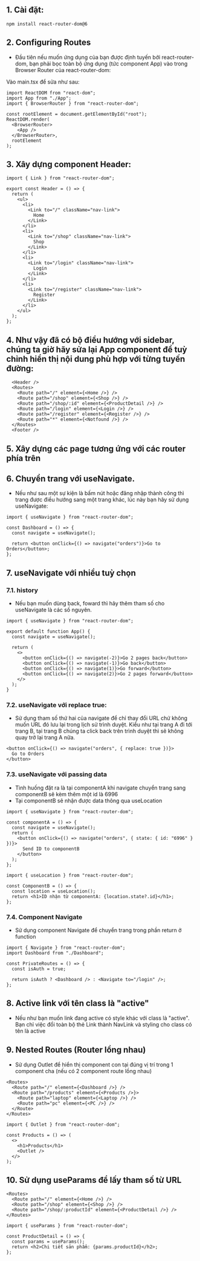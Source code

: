 ## 1. Cài đặt:

```
npm install react-router-dom@6
```

## 2. Configuring Routes

- Đầu tiên nếu muốn ứng dụng của bạn được định tuyến bởi react-router-dom, bạn phải bọc toàn bộ ứng dụng (tức component App) vào trong Browser Router của react-router-dom:

Vào main.tsx để sửa như sau:

```tsx
import ReactDOM from "react-dom";
import App from "./App";
import { BrowserRouter } from "react-router-dom";

const rootElement = document.getElementById("root");
ReactDOM.render(
  <BrowserRouter>
    <App />
  </BrowserRouter>,
  rootElement
);
```

## 3. Xây dựng component Header:

```tsx
import { Link } from "react-router-dom";

export const Header = () => {
  return (
    <ul>
      <li>
        <Link to="/" className="nav-link">
          Home
        </Link>
      </li>
      <li>
        <Link to="/shop" className="nav-link">
          Shop
        </Link>
      </li>
      <li>
        <Link to="/login" className="nav-link">
          Login
        </Link>
      </li>
      <li>
        <Link to="/register" className="nav-link">
          Register
        </Link>
      </li>
    </ul>
  );
};
```

## 4. Như vậy đã có bộ điều hướng với sidebar, chúng ta giờ hãy sửa lại App component để tuỳ chỉnh hiển thị nội dung phù hợp với từng tuyến đường:

```tsx
  <Header />
  <Routes>
    <Route path="/" element={<Home />} />
    <Route path="/shop" element={<Shop />} />
    <Route path="/shop/:id" element={<ProductDetail />} />
    <Route path="/login" element={<Login />} />
    <Route path="/register" element={<Register />} />
    <Route path="*" element={<Notfound />} />
  </Routes>
  <Footer />

```

## 5. Xây dựng các page tương ứng với các router phía trên

## 6. Chuyển trang với useNavigate.

- Nếu như sau một sự kiện là bấm nút hoặc đăng nhập thành công thì trang được điều hướng sang một trang khác, lúc này bạn hãy sử dụng useNavigate:

```tsx
import { useNavigate } from "react-router-dom";

const Dashboard = () => {
  const navigate = useNavigate();

  return <button onClick={() => navigate("orders")}>Go to Orders</button>;
};
```

## 7. useNavigate với nhiều tuỳ chọn

### 7.1. history

- Nếu bạn muốn dùng back, foward thì hãy thêm tham số cho useNavigate là các số nguyên.

```tsx
import { useNavigate } from "react-router-dom";

export default function App() {
  const navigate = useNavigate();

  return (
    <>
      <button onClick={() => navigate(-2)}>Go 2 pages back</button>
      <button onClick={() => navigate(-1)}>Go back</button>
      <button onClick={() => navigate(1)}>Go forward</button>
      <button onClick={() => navigate(2)}>Go 2 pages forward</button>
    </>
  );
}
```

### 7.2. useNavigate với replace true:

- Sử dụng tham số thứ hai của navigate để chỉ thay đổi URL chứ không muốn URL đó lưu lại trong lịch sử trình duyệt. Kiểu như tại trang A đi tới trang B, tại trang B chúng ta click back trên trình duyệt thì sẽ không quay trở lại trang A nữa.

```tsx
<button onClick={() => navigate("orders", { replace: true })}>
  Go to Orders
</button>
```

### 7.3. useNavigate với passing data

- Tình huống đặt ra là tại componentA khi navigate chuyển trang sang componentB sẽ kèm thêm một id là 6996
- Tại componentB sẽ nhận được data thông qua useLocation

```tsx
import { useNavigate } from "react-router-dom";

const componentA = () => {
  const navigate = useNavigate();
  return (
    <button onClick={() => navigate("orders", { state: { id: "6996" } })}>
      Send ID to componentB
    </button>
  );
};
```

```tsx
import { useLocation } from "react-router-dom";

const ComponentB = () => {
  const location = useLocation();
  return <h1>ID nhận từ componentA: {location.state?.id}</h1>;
};
```

### 7.4. Component Navigate

- Sử dụng component Navigate để chuyển trang trong phần return ở function

```tsx
import { Navigate } from "react-router-dom";
import Dashboard from "./Dashboard";

const PrivateRoutes = () => {
  const isAuth = true;

  return isAuth ? <Dashboard /> : <Navigate to="/login" />;
};
```

## 8. Active link với tên class là "active"

- Nếu như bạn muốn link đang active có style khác với class là "active". Bạn chỉ việc đổi toàn bộ thẻ Link thành NavLink và styling cho class có tên là active

## 9. Nested Routes (Router lồng nhau)

- Sử dụng Outlet để hiển thị component con tại đúng vị trí trong 1 component cha (nếu có 2 component route lồng nhau)

```tsx
<Routes>
  <Route path="/" element={<Dashboard />} />
  <Route path="/products" element={<Products />}>
    <Route path="laptop" element={<Laptop />} />
    <Route path="pc" element={<PC />} />
  </Route>
</Routes>
```

```tsx
import { Outlet } from "react-router-dom";

const Products = () => (
  <>
    <h1>Products</h1>
    <Outlet />
  </>
);
```

## 10. Sử dụng useParams để lấy tham số từ URL

```tsx
<Routes>
  <Route path="/" element={<Home />} />
  <Route path="/shop" element={<Shop />} />
  <Route path="/shop/:productId" element={<ProductDetail />} />
</Routes>
```

```tsx
import { useParams } from "react-router-dom";

const ProductDetail = () => {
  const params = useParams();
  return <h2>Chi tiết sản phẩm: {params.productId}</h2>;
};
```
